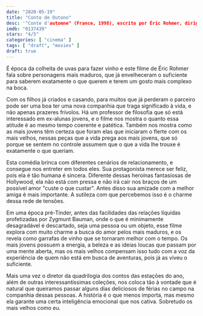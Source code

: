 ```yaml
---
date: "2020-05-19"
title: "Conto de Outono"
desc: '"Conte d'automne" (France, 1998), escrito por Éric Rohmer, dirigido por Éric Rohmer, com Marie Rivière, Béatrice Romand e Alain Libolt.'
imdb: "0137439"
stars: "4/5"
categories: [ "cinema" ]
tags: [ "draft", "movies" ]
draft: true
---
```

É época da colheita de uvas para fazer vinho e este filme de Éric Rohmer fala sobre personagens mais maduros, que já envelheceram o suficiente para saberem exatamente o que querem e terem um gosto mais complexo na boca.

Com os filhos já criados e casando, para muitos que já perderam o parceiro pode ser uma boa ter uma nova companhia que traga significado à vida, e não apenas prazeres frívolos. Há um professor de filosofia que só está interessado em ex-alunas jovens, e o filme nos mostra o quanto essa atitude é ao mesmo tempo coerente e patética. Também nos mostra como as mais jovens têm certeza que foram elas que iniciaram o flerte com os mais velhos, nessas peças que a vida prega aos mais jovens, que só porque se sentem no controle assumem que o que a vida lhe trouxe é exatamente o que queriam.

Esta comédia brinca com diferentes cenários de relacionamento, e consegue nos entreter em todos eles. Sua protagonista merece ser feliz, pois ela é tão humana é sincera. Diferente dessas heroínas fantasiosas de Hollywood, ela não está com pressa e não irá cair nos braços de um possível amor "custe o que custar". Antes disso sua amizade com a melhor amiga é mais importante. A sutileza com que percebemos isso é o charme dessa rede de tensões.

Em uma época pré-Tinder, antes das facilidades das relações líquidas profetizadas por Zygmunt Bauman, onde o que é minimamente desagradável é descartado, seja uma pessoa ou um objeto, esse filme explora com muito charme a busca do amor pelos mais maduros, e os revela como garrafas de vinho que se tornaram melhor com o tempo. Os mais jovens possuem a energia, a beleza e as ideias loucas que passam por uma mente aberta, mas os mais velhos compensam isso tudo com a voz da experiência de quem não está em busca de aventuras, pois já as viveu o suficiente. 

Mais uma vez o diretor da quadrilogia dos contos das estações do ano, além de outras interessantíssimas coleções, nos coloca tão à vontade que é natural que queiramos passar alguns dias deliciosos de férias no campo na companhia dessas pessoas. A história é o que menos importa, mas mesmo ela garante uma certa inteligência emocional que nos cativa. Sobretudo os mais velhos como eu.
